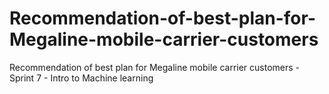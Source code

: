 # Recommendation-of-best-plan-for-Megaline-mobile-carrier-customers
Recommendation of best plan for Megaline mobile carrier customers - Sprint 7 - Intro to Machine learning
